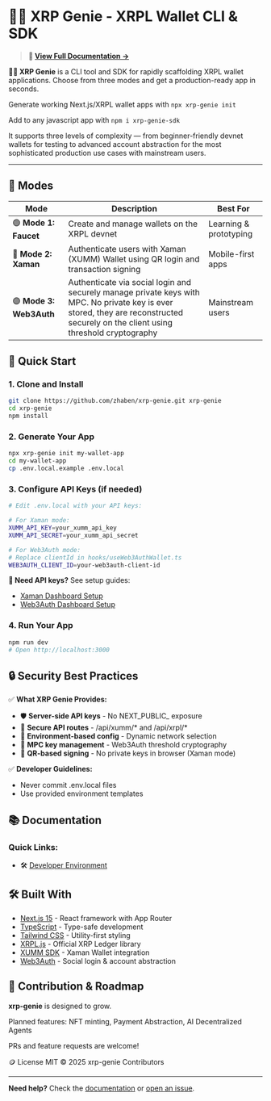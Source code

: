 # 🧞‍♂️ XRP Genie - XRPL Wallet CLI & SDK

> **📖 [View Full Documentation →](https://zhaben.github.io/xrp-genie/)**

**🧞‍♂️ XRP Genie** is a CLI tool and SDK for rapidly scaffolding XRPL wallet applications. Choose from three modes and get a production-ready app in seconds.

Generate working Next.js/XRPL wallet apps with `npx xrp-genie init`
 
Add to any javascript app with `npm i xrp-genie-sdk`


It supports three levels of complexity — from beginner-friendly devnet wallets for testing to advanced account abstraction for the most sophisticated production use cases with mainstream users.

---

## 🧠 Modes

| Mode | Description | Best For |
|------|-------------|----------|
| 🟢 **Mode 1: Faucet** | Create and manage wallets on the XRPL devnet | Learning & prototyping |
| 🔵 **Mode 2: Xaman** | Authenticate users with Xaman (XUMM) Wallet using QR login and transaction signing | Mobile-first apps |
| 🟣 **Mode 3: Web3Auth** | Authenticate via social login and securely manage private keys with MPC. No private key is ever stored, they are reconstructed securely on the client using threshold cryptography | Mainstream users |

## 🚀 Quick Start

### 1. Clone and Install
```bash
git clone https://github.com/zhaben/xrp-genie.git xrp-genie
cd xrp-genie
npm install
```

### 2. Generate Your App
```bash
npx xrp-genie init my-wallet-app
cd my-wallet-app
cp .env.local.example .env.local
```

### 3. Configure API Keys (if needed)
```bash
# Edit .env.local with your API keys:

# For Xaman mode:
XUMM_API_KEY=your_xumm_api_key
XUMM_API_SECRET=your_xumm_api_secret

# For Web3Auth mode:
# Replace clientId in hooks/useWeb3AuthWallet.ts
WEB3AUTH_CLIENT_ID=your-web3auth-client-id
```

**📖 Need API keys?** See setup guides:
- [Xaman Dashboard Setup](https://zhaben.github.io/xrp-genie/setup/xaman-dashboard)
- [Web3Auth Dashboard Setup](https://zhaben.github.io/xrp-genie/setup/web3auth-dashboard)

### 4. Run Your App
```bash
npm run dev
# Open http://localhost:3000
```

## 🔒 Security Best Practices

✅ **What XRP Genie Provides:**
- 🛡️ **Server-side API keys** - No NEXT_PUBLIC_ exposure
- 🔐 **Secure API routes** - /api/xumm/* and /api/xrpl/*
- 🎯 **Environment-based config** - Dynamic network selection
- 🔑 **MPC key management** - Web3Auth threshold cryptography
- 📱 **QR-based signing** - No private keys in browser (Xaman mode)

✅ **Developer Guidelines:**
- Never commit .env.local files
- Use provided environment templates

## 📚 Documentation

### Quick Links:
- 🛠️ [Developer Environment](https://zhaben.github.io/xrp-genie/setup/developer-environment)

## 🛠️ Built With

- [Next.js 15](https://nextjs.org/) - React framework with App Router
- [TypeScript](https://www.typescriptlang.org/) - Type-safe development
- [Tailwind CSS](https://tailwindcss.com/) - Utility-first styling
- [XRPL.js](https://xrpl.org/) - Official XRP Ledger library
- [XUMM SDK](https://xumm.readme.io/) - Xaman Wallet integration
- [Web3Auth](https://web3auth.io/) - Social login & account abstraction

## 🧞 Contribution & Roadmap

**xrp-genie** is designed to grow. 

Planned features: NFT minting, Payment Abstraction, AI Decentralized Agents

PRs and feature requests are welcome!

🪙 License MIT © 2025 xrp-genie Contributors

---

**Need help?** Check the [documentation](https://zhaben.github.io/xrp-genie/) or [open an issue](https://github.com/zhaben/xrp-genie/issues).